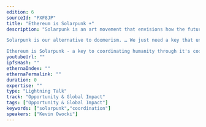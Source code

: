 ```yaml
---
edition: 6
sourceId: "PXF8JP"
title: "Ethereum is Solarpunk ☀️"
description: "Solarpunk is an art movement that envisions how the future might look if humanity succeeded in solving major contemporary challenges with an emphasis on sustainability problems such as climate change and pollution.

Solarpunk is our alternative to doomerism. … We just need a key that unlocks the building of new institutions -- Humanity Coordinating at Webscale.

Ethereum is Solarpunk - a key to coordinating humanity through it's coordination failures."
youtubeUrl: ""
ipfsHash: ""
ethernaIndex: ""
ethernaPermalink: ""
duration: 0
expertise: ""
type: "Lightning Talk"
track: "Opportunity & Global Impact"
tags: ["Opportunity & Global Impact"]
keywords: ["solarpunk","coordination"]
speakers: ["Kevin Owocki"]
---
```

